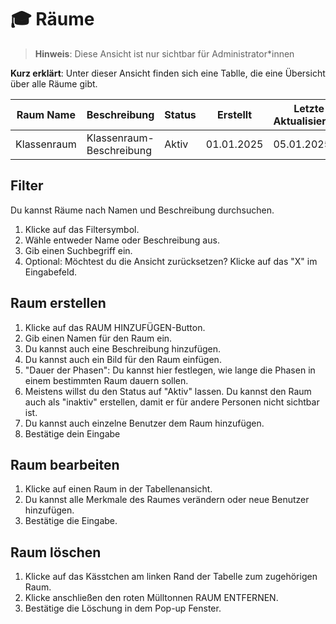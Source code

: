 # 🎓 Räume

> **Hinweis**: Diese Ansicht ist nur sichtbar für Administrator\*innen

**Kurz erklärt**: Unter dieser Ansicht finden sich eine Tablle, die eine Übersicht über alle Räume gibt.

| Raum Name       | Beschreibung           | Status   | Erstellt         | Letzte Aktualisierung |
|------------------|------------------------|----------|------------------|-----------------------|
| Klassenraum  | Klassenraum-Beschreibung | Aktiv    | 01.01.2025       | 05.01.2025           |

## Filter
Du kannst Räume nach Namen und Beschreibung durchsuchen.

1. Klicke auf das Filtersymbol.
2. Wähle entweder Name oder Beschreibung aus.
3. Gib einen Suchbegriff ein.
4. Optional: Möchtest du die Ansicht zurücksetzen? Klicke auf das "X" im Eingabefeld. 

## Raum erstellen

1. Klicke auf das RAUM HINZUFÜGEN-Button.
3. Gib einen Namen für den Raum ein.
4. Du kannst auch eine Beschreibung hinzufügen.
5. Du kannst auch ein Bild für den Raum einfügen.
5. "Dauer der Phasen": Du kannst hier festlegen, wie lange die Phasen in einem bestimmten Raum dauern sollen.
6. Meistens willst du den Status auf "Aktiv" lassen. Du kannst den Raum auch als "inaktiv" erstellen, damit er für andere Personen nicht sichtbar ist.
7. Du kannst auch einzelne Benutzer dem Raum hinzufügen. 
7. Bestätige dein Eingabe

## Raum bearbeiten
1. Klicke auf einen Raum in der Tabellenansicht.
2. Du kannst alle Merkmale des Raumes verändern oder neue Benutzer hinzufügen.
4. Bestätige die Eingabe.

## Raum löschen
1. Klicke auf das Kässtchen am linken Rand der Tabelle zum zugehörigen Raum.
2. Klicke anschließen den roten Mülltonnen RAUM ENTFERNEN.
3. Bestätige die Löschung in dem Pop-up Fenster.